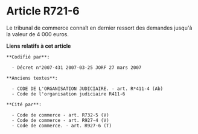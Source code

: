 # Article R721-6

Le tribunal de commerce connaît en dernier ressort des demandes jusqu'à la valeur de 4 000 euros.

**Liens relatifs à cet article**

	**Codifié par**:

	  - Décret n°2007-431 2007-03-25 JORF 27 mars 2007

	**Anciens textes**:

	  - CODE DE L'ORGANISATION JUDICIAIRE. - art. R*411-4 (Ab)
	  - Code de l'organisation judiciaire R411-6

	**Cité par**:

	  - Code de commerce - art. R732-5 (V)
	  - Code de commerce - art. R927-4 (V)
	  - Code de commerce. - art. R927-6 (T)
